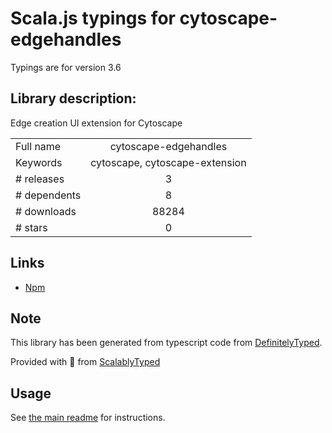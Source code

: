 
# Scala.js typings for cytoscape-edgehandles

Typings are for version 3.6

## Library description:
Edge creation UI extension for Cytoscape

|                    |                 |
| ------------------ | :-------------: |
| Full name          | cytoscape-edgehandles |
| Keywords           | cytoscape, cytoscape-extension |
| # releases         | 3 |
| # dependents       | 8 |
| # downloads        | 88284 |
| # stars            | 0 |

## Links
- [Npm](https://www.npmjs.com/package/cytoscape-edgehandles)
    


## Note
This library has been generated from typescript code from [DefinitelyTyped](https://definitelytyped.org).

Provided with :purple_heart: from [ScalablyTyped](https://github.com/oyvindberg/ScalablyTyped)

## Usage
See [the main readme](../../readme.md) for instructions.


